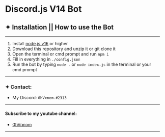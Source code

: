 #   **Discord.js V14 Bot**

## **✦ Installation || How to use the Bot**
---
1. Install [node.js v16](https://nodejs.org/en/download/) or higher
2. Download this repository and unzip it or git clone it
3. Open the terminal or cmd prompt and run ```npm i``` 
4. Fill in everything in ```./config.json```
5. Run the bot by typing ```node .``` or  ```node index.js``` in the terminal or your cmd prompt
---
### **✦ Contact:**
- My Discord: `0hVxnom.#2313`
---
#### **Subscribe to my youtube channel:**
- [0hVqnom](https://www.youtube.com/channel/UCpf3TZSinJO5tTC57Mrb3AA)
---


